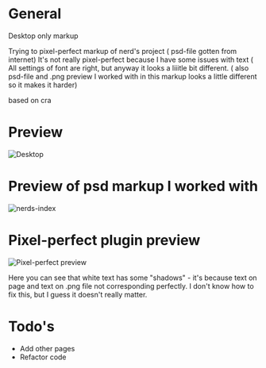 # General 
Desktop only markup

Trying to pixel-perfect markup of nerd's project 
( psd-file gotten from internet)
It's not really pixel-perfect because I have some issues with text ( All settings of font are right, but anyway it looks a liiitle bit different.
( also psd-file and .png preview I worked with in this markup looks a little different so it makes it harder)

based on cra

# Preview
![Desktop](https://user-images.githubusercontent.com/34924425/148641156-e8224f7c-98ed-4c8d-b55c-dca68d02b3ef.png)

# Preview of psd markup I worked with

![nerds-index](https://user-images.githubusercontent.com/34924425/148641252-57a60f6f-4d64-43c4-a223-f6603ceede7d.jpg)

# Pixel-perfect plugin preview 

![Pixel-perfect preview](https://user-images.githubusercontent.com/34924425/148641399-2f720618-dab0-4703-b62b-2fb470bf7263.png)

Here you can see that white text has some "shadows" - it's because text on page and text on .png file not corresponding perfectly. I don't know how to fix this, but I guess it doesn't really matter.

# Todo's

- Add other pages
- Refactor code 

